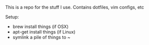 This is a repo for the stuff I use. Contains dotfiles, vim configs, etc

Setup:

- brew install things (if OSX)
- apt-get install things (if Linux)
- symlink a pile of things to ~
